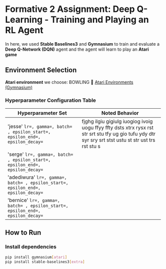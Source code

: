 # Formative 2 Assignment: Deep Q-Learning - Training and Playing an RL Agent

In here, we  used **Stable Baselines3** and **Gymnasium** to train and evaluate a **Deep Q-Network (DQN)** agent and  the agent will learn to play an **Atari game**

## Environment Selection

**Atari environment** we choose: BOWLING 
🔗 [Atari Environments (Gymnasium)](https://gymnasium.farama.org/environments/atari/)


### Hyperparameter Configuration Table

| **Hyperparameter Set** | **Noted Behavior** |
|------------------------|--------------------|
|'jesse' `lr=, gamma=, batch= , epsilon_start=, epsilon_end=, epsilon_decay=` |fjghg ilgiu gigiulg iuogiog  ivoig uogu ffyy ffty dsts xtrx rysx rst str srt stu tfy ug gio tufu ydy dtr syr sry srt stst ustu st str ust trs rst stu s |
|'serge' `lr=, gamma=, batch= , epsilon_start=, epsilon_end=, epsilon_decay=` | |
|'adediwura' `lr=, gamma=, batch= , epsilon_start=, epsilon_end=, epsilon_decay=` | |
|'bernice' `lr=, gamma=, batch= , epsilon_start=, epsilon_end=, epsilon_decay=` | |


## How to Run

### Install dependencies

```bash
pip install gymnasium[atari]
pip install stable-baselines3[extra]
